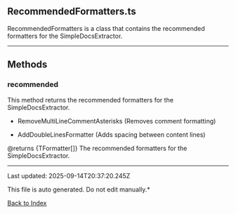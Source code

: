 ## RecommendedFormatters.ts





 RecommendedFormatters is a class that contains the recommended formatters for the SimpleDocsExtractor.

 



---



## Methods



### **recommended**

 This method returns the recommended formatters for the SimpleDocsExtractor.

 - RemoveMultiLineCommentAsterisks (Removes comment formatting)

 - AddDoubleLinesFormatter (Adds spacing between content lines)

 

 @returns {TFormatter[]} The recommended formatters for the SimpleDocsExtractor.

 



---



Last updated: 2025-09-14T20:37:20.245Z



This file is auto generated. Do not edit manually.*



[Back to Index](./index.md)